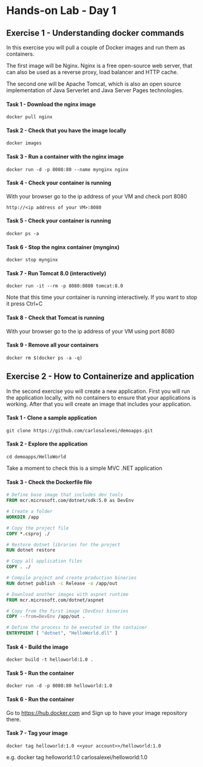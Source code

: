 # Hands-on Lab - Day 1 
## Exercise 1 - Understanding docker commands

In this exercise you will pull a couple of Docker images and run them as containers.

The first image will be Nginx. Nginx is a free open-source web server, that can also be used as a reverse proxy, load balancer and HTTP cache.

The second one will be Apache Tomcat, which is also an open source implementation of  Java Serverlet and Java Server Pages technologies. 

#### Task 1 - Download the nginx image 
```
docker pull nginx
```
#### Task 2 - Check that you have the image locally
```
docker images
```
#### Task 3 - Run a container with the nginx image
```
docker run -d -p 8080:80 --name mynginx nginx
```
#### Task 4 - Check your container is running
With your browser go to the ip address of your VM and check port 8080
```
http://<ip address of your VM>:8080
```

#### Task 5 - Check your container is running
```
docker ps -a
```
#### Task 6 - Stop the nginx container (mynginx)
```
docker stop mynginx
```

#### Task 7 - Run Tomcat 8.0 (interactively)
```
docker run -it --rm -p 8080:8080 tomcat:8.0
```
Note that this time your container is running interactively. If you want to stop it press Ctrl+C

#### Task 8 - Check that Tomcat is running 
With your browser go to the ip address of your VM using port 8080

#### Task 9 - Remove all your containers 
```
docker rm $(docker ps -a -q)
```
## Exercise 2 - How to Containerize and application

In the second exercise you will create a new application. First you will run the application locally, with no containers to ensure that your applications is working. After that you will create an image that includes your application. 

#### Task 1 - Clone a sample application
```
git clone https://github.com/carlosalexei/demoapps.git
```

#### Task 2 - Explore the application 
```
cd demoapps/HelloWorld
```
Take a moment to check this is a simple MVC .NET application
#### Task 3 - Check the Dockerfile file
```Dockerfile
# Define base image that includes dev tools
FROM mcr.microsoft.com/dotnet/sdk:5.0 as DevEnv

# Create a folder
WORKDIR /app

# Copy the project file
COPY *.csproj ./

# Restore dotnet libraries for the project
RUN dotnet restore

# Copy all application files
COPY . ./

# Compile project and create production binaries
RUN dotnet publish -c Release -o /app/out

# Download another images with aspnet runtime
FROM mcr.microsoft.com/dotnet/aspnet

# Copy from the first image (DevEnv) binaries
COPY --from=DevEnv /app/out .

# Define the process to be executed in the container
ENTRYPOINT [ "dotnet", "HelloWorld.dll" ]
```

#### Task 4 - Build the image
```
docker build -t helloworld:1.0 .
```


#### Task 5 - Run the container
```
docker run -d -p 8080:80 helloworld:1.0
```
#### Task 6 - Run the container
Go to https://hub.docker.com and Sign up to have your image repository there.


#### Task 7 - Tag your image 
```
docker tag helloworld:1.0 <<your account>>/helloworld:1.0
```
e.g. 
docker tag helloworld:1.0 carlosalexei/helloworld:1.0

